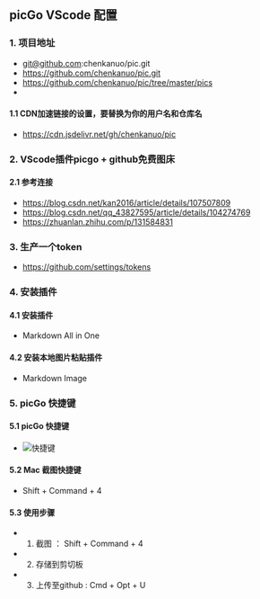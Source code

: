 ## picGo VScode 配置

### 1. 项目地址 

* git@github.com:chenkanuo/pic.git
* https://github.com/chenkanuo/pic.git
* https://github.com/chenkanuo/pic/tree/master/pics
* 
#### 1.1 CDN加速链接的设置，要替换为你的用户名和仓库名
* https://cdn.jsdelivr.net/gh/chenkanuo/pic


### 2. VScode插件picgo + github免费图床 
#### 2.1 参考连接
* https://blog.csdn.net/kan2016/article/details/107507809
* https://blog.csdn.net/qq_43827595/article/details/104274769
* https://zhuanlan.zhihu.com/p/131584831

### 3. 生产一个token 

* https://github.com/settings/tokens

### 4. 安装插件 

#### 4.1 安装插件  
- Markdown All in One
  
#### 4.2 安装本地图片粘贴插件 
- Markdown Image

### 5. picGo 快捷键

#### 5.1 picGo 快捷键
-  ![快捷键](https://cdn.jsdelivr.net/gh/chenkanuo/pic/pics/12.png)

#### 5.2 Mac 截图快捷键
-  Shift + Command + 4

#### 5.3 使用步骤
-  1. 截图 ： Shift + Command + 4
-  2. 存储到剪切板
-  3. 上传至github : Cmd + Opt + U